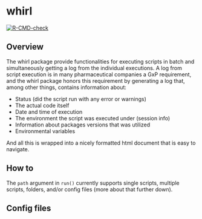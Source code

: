 
<!-- README.md is generated from README.Rmd. Please edit that file -->

# whirl

<!-- badges: start -->

[![R-CMD-check](https://github.com/NN-OpenSource/whirl/actions/workflows/R-CMD-check.yaml/badge.svg)](https://github.com/NN-OpenSource/whirl/actions/workflows/R-CMD-check.yaml)

<!-- badges: end -->

## Overview

The whirl package provide functionalities for executing scripts in batch
and simultaneously getting a log from the individual executions. A log
from script execution is in many pharmaceutical companies a GxP
requirement, and the whirl package honors this requirement by generating
a log that, among other things, contains information about:

- Status (did the script run with any error or warnings)  
- The actual code itself  
- Date and time of execution  
- The environment the script was executed under (session info)  
- Information about packages versions that was utilized
- Environmental variables

And all this is wrapped into a nicely formatted html document that is
easy to navigate.

## How to

The `path` argument in `run()` currently supports single scripts,
multiple scripts, folders, and/or config files (more about that further
down).

## Config files
